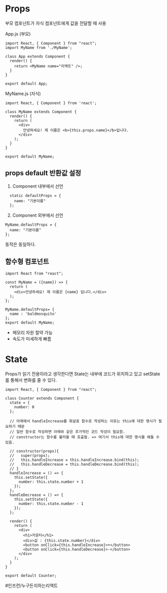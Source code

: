 # Props

부모 컴포넌트가 자식 컴포넌트에게 값을 전달할 때 사용

<Child value=“value” />

App.js (부모)
```
import React, { Component } from "react";
import MyName from './MyName';

class App extends Component {
  render() {
    return <MyName name="리액트" />;
  }
}

export default App;

```

MyName.js (자식)
```
import React, { Component } from 'react';

class MyName extends Component {
  render() {
    return (
      <div>
        안녕하세요! 제 이름은 <b>{this.props.name}</b>입니다.
      </div>
    );
  }
}

export default MyName;

```


## props default 반환값 설정
1) Component 내부에서 선언
```
  static defaultProps = {
    name: "기본이름"
  };

```
2) Component 외부에서 선언
```
MyName.defaultProps = {
  name: "기본이름"
};
```

동작은 동일하다.

## 함수형 컴포넌트
```
import React from "react";

const MyName = ({name}) => {
  return (
    <div>안녕하세요! 제 이름은 {name} 입니다.</div>
  );
};

MyName.defaultProps= {
  name : 'baldmosquito'
};
export default MyName;

```

- 메모리 자원 절약 가능
- 속도가 미세하게 빠름


# State
Props가 읽기 전용이라고 생각한다면
State는 내부에 코드가 위치하고 있고 setState를 통해서 변화를 줄 수 있다.

```
import React, { Component } from "react";

class Counter extends Component {
  state = {
    number: 0
  };

  // 아래에서 handleIncrease를 화살표 함수로 작성하는 이유는 this에 대한 명시가 필요하기 때문
  // 일반 함수로 작성하면 아래와 같은 추가적인 코드 작성이 필요함.
  // constructor는 함수를 불러올 때 호출됨. => 여기서 this에 대한 명시를 해둘 수 있음.

  // constructor(props){
  //   super(props);
  //   this.handleIncrease = this.handleIncrease.bind(this);
  //   this.handleDecrease = this.handleDecrease.bind(this);
  // }
  handleIncrease = () => {
    this.setState({
      number: this.state.number + 1
    });
  };
  handleDecrease = () => {
    this.setState({
      number: this.state.number - 1
    });
  };

  render() {
    return (
      <div>
        <h1>카운터</h1>
        <div>값 : {this.state.number}</div>
        <button onClick={this.handleIncrease}>+</button>
        <button onClick={this.handleDecrease}>-</button>
      </div>
    );
  }
}

export default Counter;

```


#인프런/누구든지하는리액트
